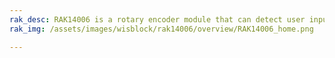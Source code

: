 ```yaml
---
rak_desc: RAK14006 is a rotary encoder module that can detect user inputs.
rak_img: /assets/images/wisblock/rak14006/overview/RAK14006_home.png

---
```


<rk-redirect to="/Product-Categories/WisBlock/RAK14006/Overview/" />